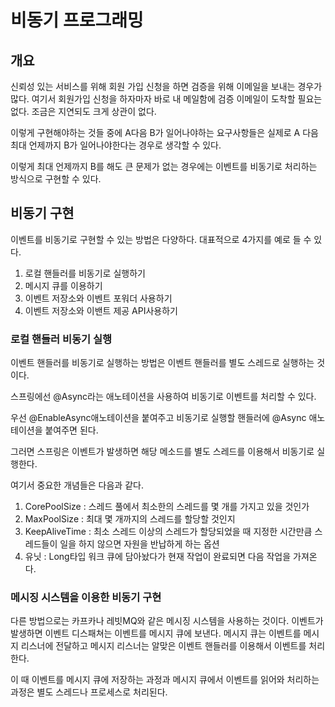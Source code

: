# 비동기 프로그래밍

## 개요

신뢰성 있는 서비스를 위해 회원 가입 신청을 하면 검증을 위해 이메일을 보내는 경우가 많다. 여기서 회원가입 신청을 하자마자 바로 내 메일함에 검증 이메일이 도착할 필요는 없다. 조금은 지연되도 크게 상관이 없다.

이렇게 구현해야하는 것들 중에 A다음 B가 일어나야하는 요구사항들은 실제로 A 다음 최대 언제까지 B가 일어나야한다는 경우로 생각할 수 있다.

이렇게 최대 언제까지 B를 해도 큰 문제가 없는 경우에는 이벤트를 비동기로 처리하는 방식으로 구현할 수 있다.

## 비동기 구현

이벤트를 비동기로 구현할 수 있는 방법은 다양하다.
대표적으로 4가지를 예로 들 수 있다.

1. 로컬 핸들러를 비동기로 실행하기
2. 메시지 큐를 이용하기
3. 이벤트 저장소와 이벤트 포워더 사용하기
4. 이벤트 저장소와 이밴트 제공 API사용하기


### 로컬 핸들러 비동기 실행

이벤트 핸들러를 비동기로 실행하는 방법은 이벤트 핸들러를 별도 스레드로 실행하는 것이다.

스프링에선 @Async라는 애노테이션을 사용하여 비동기로 이벤트를 처리할 수 있다.

우선 @EnableAsync애노테이션을 붙여주고 비동기로 실행할 핸들러에 @Async 애노테이션을 붙여주면 된다.

그러면 스프링은 이벤트가 발생하면 해당 메소드를 별도 스레드를 이용해서 비동기로 실행한다.

여기서 중요한 개념들은 다음과 같다.

1. CorePoolSize : 스레드 풀에서 최소한의 스레드를 몇 개를 가지고 있을 것인가
2. MaxPoolSize : 최대 몇 개까지의 스레드를 할당할 것인지
3. KeepAliveTime : 최소 스레드 이상의 스레드가 할당되었을 때 지정한 시간만큼 스레드들이 일을 하지 않으면 자원을 반납하게 하는 옵션
4. 유닛 : Long타입 워크 큐에 담아놨다가 현재 작업이 완료되면 다음 작업을 가져온다.

### 메시징 시스템을 이용한 비동기 구현

다른 방법으로는 카프카나 레빗MQ와 같은 메시징 시스템을 사용하는 것이다. 이벤트가 발생하면 이벤트 디스패쳐는 이벤트를 메시지 큐에 보낸다. 메시지 큐는 이벤트를 메시지 리스너에 전달하고 메시지 리스너는 알맞은 이벤트 핸들러를 이용해서 이벤트를 처리한다.

이 때 이벤트를 메시지 큐에 저장하는 과정과 메시지 큐에서 이벤트를 읽어와 처리하는 과정은 별도 스레드나 프로세스로 처리된다.